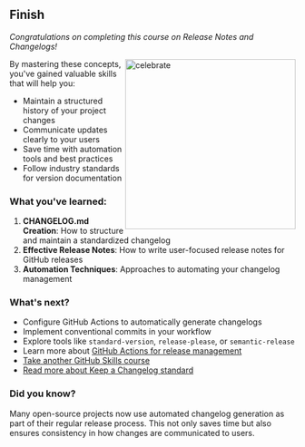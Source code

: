 ## Finish

_Congratulations on completing this course on Release Notes and Changelogs!_

<img src=https://octodex.github.com/images/hubot.jpg alt=celebrate width=300 align=right>

By mastering these concepts, you've gained valuable skills that will help you:
- Maintain a structured history of your project changes
- Communicate updates clearly to your users
- Save time with automation tools and best practices
- Follow industry standards for version documentation

### What you've learned:

1. **CHANGELOG.md Creation**: How to structure and maintain a standardized changelog
2. **Effective Release Notes**: How to write user-focused release notes for GitHub releases
3. **Automation Techniques**: Approaches to automating your changelog management

### What's next?

- Configure GitHub Actions to automatically generate changelogs
- Implement conventional commits in your workflow
- Explore tools like `standard-version`, `release-please`, or `semantic-release`
- Learn more about [GitHub Actions for release management](https://docs.github.com/en/actions/guides/about-continuous-deployment)
- [Take another GitHub Skills course](https://github.com/skills)
- [Read more about Keep a Changelog standard](https://keepachangelog.com/)

### Did you know?

Many open-source projects now use automated changelog generation as part of their regular release process. This not only saves time but also ensures consistency in how changes are communicated to users.
